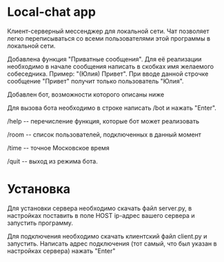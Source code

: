 # Local-chat app
Клиент-серверный мессенджер для локальной сети.
Чат позволяет легко переписываться со всеми пользователями этой программы в локальной сети. 

Добавлена функция "Приватные сообщения". Для её реализации необходимо в начале сообщения написать в скобках имя желаемого собеседника. Пример: "(Юлия) Привет". При вводе данной строчке сообщение "Привет" получит только пользователь "Юлия". 

Добавлен бот, возможности которого описаны ниже

Для вызова бота необходимо в строке написать /bot и нажать "Enter". 

/help  -- перечисление функция, которые бот может реализовать

/room  -- список пользователей, подключенных в данный момент 

/time  -- точное Московское время

/quit  -- выход из режима бота. 

# Установка

Для установки сервера необходимо скачать файл server.py, в настройках поставить в поле HOST ip-адрес вашего сервера и запустить программу. 

Для подключения необходимо скачать клиентский файл client.py и запустить. Написать адрес подключения (тот самый, что был указан в настройках сервера) нажать "Enter" 
